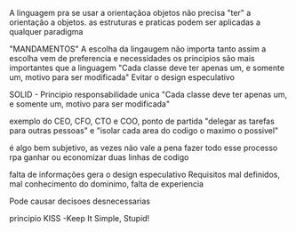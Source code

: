 A linguagem pra se usar a orientaçãoa objetos não precisa "ter" a orientação a objetos. as estruturas e praticas podem ser aplicadas a qualquer paradigma


"MANDAMENTOS"
A escolha da lingaugem não importa tanto assim
a escolha vem de preferencia e necessidades
os principios são mais importantes que a linguagem
"Cada classe deve ter apenas um, e somente um, motivo para ser modificada"
Evitar o design especulativo



SOLID - Principio responsabilidade unica
"Cada classe deve ter apenas um, e somente um, motivo para ser modificada"

exemplo do CEO, CFO, CTO e COO, ponto de partida
"delegar as tarefas para outras pessoas" e "isolar cada area do codigo o maximo o possivel"

é algo bem subjetivo, as vezes não vale a pena fazer todo esse processo rpa ganhar ou economizar duas linhas de codigo


falta de informações gera o design especulativo
Requisitos mal definidos, mal conhecimento do dominimo, falta de experiencia

Pode causar decisoes desnecessarias

principio KISS -Keep It Simple, Stupid!
